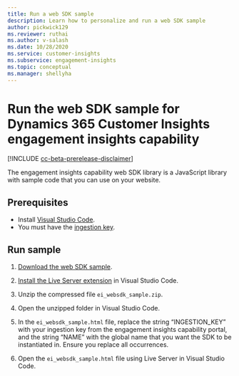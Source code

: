 ```yaml
---
title: Run a web SDK sample
description: Learn how to personalize and run a web SDK sample
author: pickwick129
ms.reviewer: ruthai
ms.author: v-salash
ms.date: 10/28/2020
ms.service: customer-insights
ms.subservice: engagement-insights 
ms.topic: conceptual
ms.manager: shellyha
---
```

# Run the web SDK sample for Dynamics 365 Customer Insights engagement insights capability

[!INCLUDE [cc-beta-prerelease-disclaimer](includes/cc-beta-prerelease-disclaimer.md)]

The engagement insights capability web SDK library is a JavaScript library with sample code that you can use on your website.

## Prerequisites

- Install [Visual Studio Code](https://code.visualstudio.com/).
- You must have the [ingestion key](instrument-website.md).

## Run sample

1. [Download the web SDK sample](https://download.pi.dynamics.com/sdk/EngagementInsightsSamples/ei_websdk_sample.zip).

1. [Install the Live Server extension](https://marketplace.visualstudio.com/items?itemName=ritwickdey.LiveServer) in Visual Studio Code.

1. Unzip the compressed file `ei_websdk_sample.zip`.

1. Open the unzipped folder in Visual Studio Code.

1. In the `ei_websdk_sample.html` file, replace the string “INGESTION_KEY” with your ingestion key from the engagement insights capability portal, and the string “NAME” with the global name that you want the SDK to be instantiated in. Ensure you replace all occurrences.

1. Open the `ei_websdk_sample.html` file using Live Server in Visual Studio Code.
